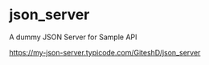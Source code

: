 # json_server

A dummy JSON Server for Sample API

https://my-json-server.typicode.com/GiteshD/json_server
